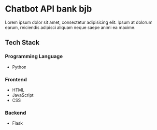 # Chatbot API bank bjb

Lorem ipsum dolor sit amet, consectetur adipisicing elit. Ipsum at dolorum earum, reiciendis adipisci aliquam neque saepe animi ea maxime.

## Tech Stack

### Programming Language
- Python

### Frontend
- HTML
- JavaScript
- CSS

### Backend
- Flask
